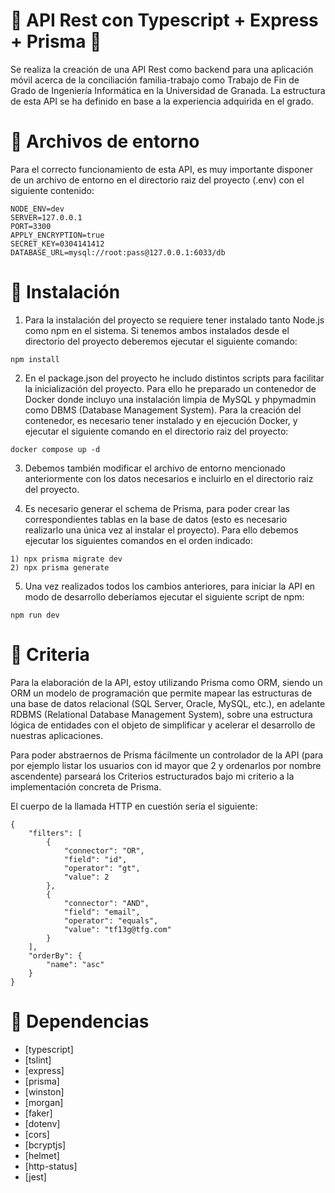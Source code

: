 
# :red_circle: API Rest con Typescript + Express + Prisma :red_circle:

Se realiza la creación de una API Rest como backend para una aplicación móvil acerca de la conciliación familia-trabajo como Trabajo de Fin de Grado de Ingeniería Informática en la Universidad de Granada. 
La estructura de esta API se ha definido en base a la experiencia adquirida en el grado.

# :seedling: Archivos de entorno 
Para el correcto funcionamiento de esta API, es muy importante disponer de un archivo de entorno en el directorio raiz del proyecto (.env) con el siguiente contenido: 
```
NODE_ENV=dev
SERVER=127.0.0.1
PORT=3300
APPLY_ENCRYPTION=true
SECRET_KEY=0304141412
DATABASE_URL=mysql://root:pass@127.0.0.1:6033/db
```


# :pencil: Instalación

1. Para la instalación del proyecto se requiere tener instalado tanto Node.js como npm en el sistema. Si tenemos ambos instalados desde el directorio del proyecto deberemos ejecutar el siguiente comando:

```
npm install
```

2. En el package.json del proyecto he includo distintos scripts para facilitar la inicialización del proyecto. Para ello he preparado un contenedor de Docker donde incluyo una instalación limpia de MySQL y phpymadmin como DBMS (Database Management System). Para la creación del contenedor, es necesario tener instalado y en ejecución Docker, y ejecutar el siguiente comando en el directorio raiz del proyecto: 
```
docker compose up -d
```

3. Debemos también modificar el archivo de entorno mencionado anteriormente con los datos necesarios e incluirlo en el directorio raiz del proyecto. 

4. Es necesario generar el schema de Prisma, para poder crear las correspondientes tablas en la base de datos (esto es necesario realizarlo una única vez al instalar el proyecto). Para ello debemos ejecutar los siguientes comandos en el orden indicado:
```
1) npx prisma migrate dev
2) npx prisma generate
```

5. Una vez realizados todos los cambios anteriores, para iniciar la API en modo de desarrollo deberíamos ejecutar el siguiente script de npm:
```
npm run dev
```

# :triangular_ruler: Criteria
Para la elaboración de la API, estoy utilizando Prisma como ORM, siendo un ORM un modelo de programación que permite mapear las estructuras de una base de datos relacional (SQL Server, Oracle, MySQL, etc.), en adelante RDBMS (Relational Database Management System), sobre una estructura lógica de entidades con el objeto de simplificar y acelerar el desarrollo de nuestras aplicaciones.

Para poder abstraernos de Prisma fácilmente un controlador de la API (para por ejemplo listar los usuarios con id mayor que 2 y ordenarlos por nombre ascendente) parseará los Criterios estructurados bajo mi criterio a la implementación concreta de Prisma. 

El cuerpo de la llamada HTTP en cuestión sería el siguiente: 
```
{
    "filters": [
        {
            "connector": "OR",
            "field": "id",
            "operator": "gt",
            "value": 2
        },
        {
            "connector": "AND",
            "field": "email",
            "operator": "equals",
            "value": "tf13g@tfg.com"
        }
    ],
    "orderBy": {
        "name": "asc"
    }
}
``` 

# :closed_book: Dependencias

 - [typescript]
 - [tslint]
 - [express]
 - [prisma]
 - [winston]
 - [morgan]
 - [faker]
 - [dotenv]
 - [cors]
 - [bcryptjs]
 - [helmet]
 - [http-status]
 - [jest]
